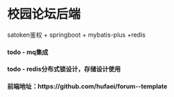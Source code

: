 # 校园论坛后端
satoken鉴权 + springboot + mybatis-plus +redis
<h4>todo - mq集成</h4>
<h4>todo - redis分布式锁设计，存储设计使用</h4>
<h4>前端地址：https://github.com/hufaei/forum--template</h4>
